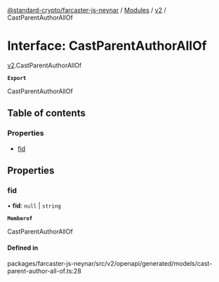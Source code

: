 [@standard-crypto/farcaster-js-neynar](../README.md) / [Modules](../modules.md) / [v2](../modules/v2.md) / CastParentAuthorAllOf

# Interface: CastParentAuthorAllOf

[v2](../modules/v2.md).CastParentAuthorAllOf

**`Export`**

CastParentAuthorAllOf

## Table of contents

### Properties

- [fid](v2.CastParentAuthorAllOf.md#fid)

## Properties

### fid

• **fid**: ``null`` \| `string`

**`Memberof`**

CastParentAuthorAllOf

#### Defined in

packages/farcaster-js-neynar/src/v2/openapi/generated/models/cast-parent-author-all-of.ts:28
